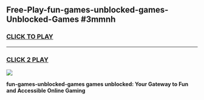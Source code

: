
## Free-Play-fun-games-unblocked-games-Unblocked-Games #3mmnh
<h3>
<a href="https://news.freeplayer.one?title=fun-games-unblocked-games&ref=8M">CLICK TO PLAY</a></h3>
<hr>

<h3>
<a href="https://news.freeplayer.one?title=fun-games-unblocked-games&ref=8M">CLICK 2 PLAY</a>
  
</h3>

<a href="https://news.freeplayer.one?title=fun-games-unblocked-games&ref=8M"><img src="https://clearcache.store/games.png"></a>


**fun-games-unblocked-games games unblocked: Your Gateway to Fun and Accessible Online Gaming**
